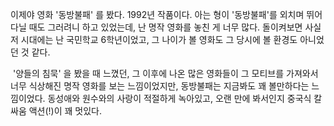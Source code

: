 이제야 영화 '동방불패' 를 봤다. 1992년 작품이다. 아는 형이 '동방불패'를 외치며 뛰어다닐 때도 그러려니 하고 있었는데, 난 명작 영화를 놓친 게 너무 많다. 돌이켜보면 사실 저 시대에는 난 국민학교 6학년이었고, 그 나이가 볼 영화도 그 당시에 볼 환경도 아니었던 것 같다.

 '양들의 침묵' 을 봤을 때 느꼈던, 그 이후에 나온 많은 영화들이 그 모티브를 가져와서 너무 식상해진 명작 영화를 보는 느낌이었지만, 동방불패는 지금봐도 꽤 볼만하다는 느낌이었다. 동성애와 원수와의 사랑이 적절하게 녹아있고, 오랜 만에 봐서인지 중국식 칼싸움 액션(!)이 꽤 멋있다.


